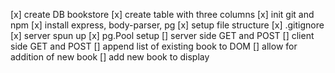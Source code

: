 [x] create DB bookstore
[x] create table with three columns
[x] init git and npm
[x] install express, body-parser, pg
[x] setup file structure
[x] .gitignore
[x] server spun up
[x] pg.Pool setup
[] server side GET and POST
[] client side GET and POST
[] append list of existing book to DOM
[] allow for addition of new book
[] add new book to display
